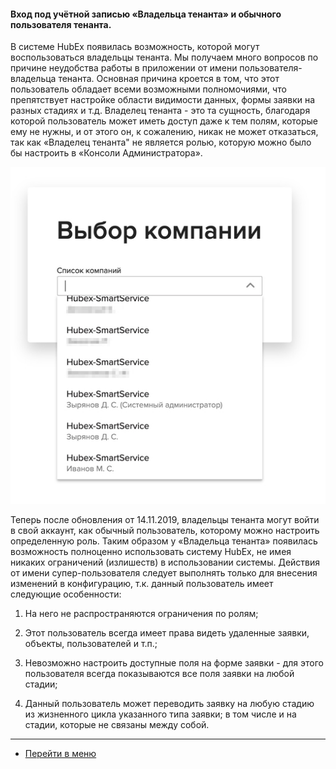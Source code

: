 #### Вход под учётной записью «Владельца тенанта» и обычного пользователя тенанта.
В системе HubEx появилась возможность, которой могут воспользоваться владельцы тенанта. Мы получаем много вопросов по причине неудобства работы в приложении от имени пользователя-владельца тенанта. Основная причина кроется в том, что этот пользователь обладает всеми возможными полномочиями, что препятствует настройке области видимости данных, формы заявки на разных стадиях и т.д. Владелец тенанта - это та сущность, благодаря которой пользователь может иметь доступ даже к тем полям, которые ему не нужны, и от этого он, к сожалению, никак не может отказаться, так как «Владелец тенанта" не является ролью, которую можно было бы настроить в «Консоли Администратора».


![sauu1.jpg](/attachments/images/FAQ/USER/SuperAndUsualUser/sauu1.jpg)


Теперь после обновления от 14.11.2019, владельцы тенанта могут войти в свой аккаунт, как обычный пользователь, которому можно настроить определенную роль. Таким образом у «Владельца тенанта» появилась возможность полноценно использовать систему HubEx, не имея никаких ограничений (излишеств) в использовании системы.
Действия от имени супер-пользователя следует выполнять только для внесения изменений в конфигурацию, т.к. данный пользователь имеет следующие особенности:

1. На него не распространяются ограничения по ролям;

2. Этот пользователь всегда имеет права видеть удаленные заявки, объекты, пользователей и т.п.;

3. Невозможно настроить доступные поля на форме заявки - для этого пользователя всегда показываются все поля заявки на любой стадии;

4. Данный пользователь может переводить заявку на любую стадию из жизненного цикла указанного типа заявки; в том числе и на стадии, которые не связаны между собой.












___
- [Перейти в меню](http://wiki.hubex.ru)

